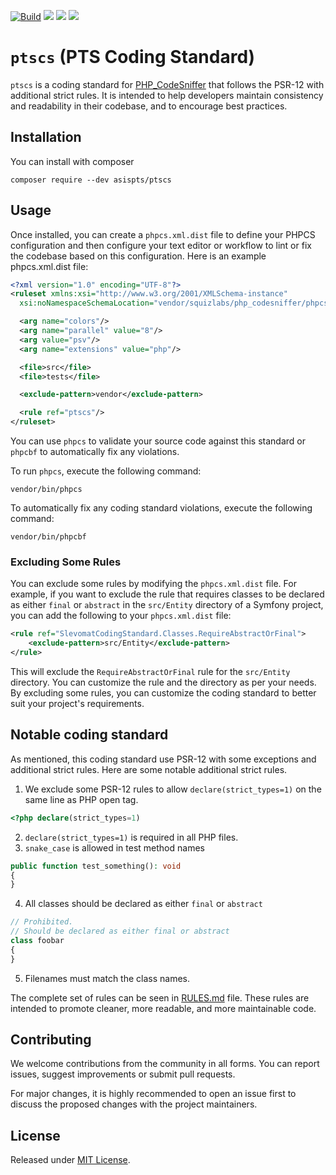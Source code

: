 [![Build](https://github.com/asispts/ptscs/actions/workflows/ci.yml/badge.svg)](https://github.com/asispts/ptscs/actions/workflows/ci.yml)
[![](https://img.shields.io/github/license/asispts/ptscs)](./LICENSE)
[![](https://img.shields.io/packagist/php-v/asispts/ptscs/dev-main)](https://github.com/asispts/ptscs)
[![](https://img.shields.io/packagist/dt/asispts/ptscs)](https://packagist.org/packages/asispts/ptscs)


# `ptscs` (PTS Coding Standard)

`ptscs` is a coding standard for [PHP_CodeSniffer](https://github.com/squizlabs/PHP_CodeSniffer) that follows the PSR-12 with additional strict rules. It is intended to help developers maintain consistency and readability in their codebase, and to encourage best practices.

## Installation
You can install with composer
```
composer require --dev asispts/ptscs
```

## Usage
Once installed, you can create a `phpcs.xml.dist` file to define your PHPCS configuration and then configure your text editor or workflow to lint or fix the codebase based on this configuration. Here is an example phpcs.xml.dist file:
```xml
<?xml version="1.0" encoding="UTF-8"?>
<ruleset xmlns:xsi="http://www.w3.org/2001/XMLSchema-instance"
  xsi:noNamespaceSchemaLocation="vendor/squizlabs/php_codesniffer/phpcs.xsd">

  <arg name="colors"/>
  <arg name="parallel" value="8"/>
  <arg value="psv"/>
  <arg name="extensions" value="php"/>

  <file>src</file>
  <file>tests</file>

  <exclude-pattern>vendor</exclude-pattern>

  <rule ref="ptscs"/>
</ruleset>
```
You can use `phpcs` to validate your source code against this standard or `phpcbf` to automatically fix any violations.

To run `phpcs`, execute the following command:
```
vendor/bin/phpcs
```
To automatically fix any coding standard violations, execute the following command:
```
vendor/bin/phpcbf
```

### Excluding Some Rules
You can exclude some rules by modifying the `phpcs.xml.dist` file. For example, if you want to exclude the rule that requires classes to be declared as either `final` or `abstract` in the `src/Entity` directory of a Symfony project, you can add the following to your `phpcs.xml.dist` file:
```xml
<rule ref="SlevomatCodingStandard.Classes.RequireAbstractOrFinal">
    <exclude-pattern>src/Entity</exclude-pattern>
</rule>
```

This will exclude the `RequireAbstractOrFinal` rule for the `src/Entity` directory. You can customize the rule and the directory as per your needs. By excluding some rules, you can customize the coding standard to better suit your project's requirements.

## Notable coding standard
As mentioned, this coding standard use PSR-12 with some exceptions and additional strict rules. Here are some notable additional strict rules.

1. We exclude some PSR-12 rules to allow `declare(strict_types=1)` on the same line as PHP open tag.
```php
<?php declare(strict_types=1)
```
2.  `declare(strict_types=1)` is required in all PHP files.
3. `snake_case` is allowed in test method names
```php
public function test_something(): void
{
}
```
4. All classes should be declared as either `final` or `abstract`
```php
// Prohibited.
// Should be declared as either final or abstract
class foobar
{
}
```
5. Filenames must match the class names.

The complete set of rules can be seen in [RULES.md](./RULES.md) file. These rules are intended to promote cleaner, more readable, and more maintainable code.


## Contributing
We welcome contributions from the community in all forms. You can report issues, suggest improvements or submit pull requests.

For major changes, it is highly recommended to open an issue first to discuss the proposed changes with the project maintainers.

## License
Released under [MIT License](./LICENSE).
